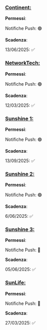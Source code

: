 ### [Continent:](accent://)
**Permessi**:

Notifiche Push: 🟢

**Scadenza**: 

13/06/2025: ✅

### [NetworkTech:](accent://)
**Permessi**:

Notifiche Push: 🟢

**Scadenza**:

12/03/2025: ✅

### [Sunshine 1:](accent://)
**Permessi**:

Notifiche Push: 🟢

**Scadenza**: 

13/09/2025: ✅

### [Sunshine 2:](accent://)
**Permessi**:

Notifiche Push: 🟢

**Scadenza**: 

6/06/2025: ✅

### [Sunshine 3:](accent://)
**Permessi**:

Notifiche Push: 🔴

**Scadenza**:

05/06/2025: ✅ 

### [SunLife:](accent://)
**Permessi**:

Notifiche Push: 🔴

**Scadenza**:

27/03/2025: ✅
